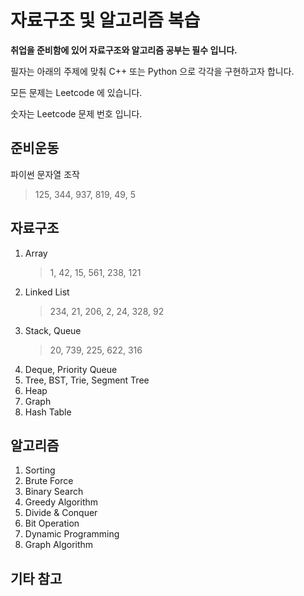 # 자료구조 및 알고리즘 복습

**취업을 준비함에 있어 자료구조와 알고리즘 공부는 필수 입니다.**

필자는 아래의 주제에 맞춰 C++ 또는 Python 으로 각각을 구현하고자 합니다.

모든 문제는 Leetcode 에 있습니다.

숫자는 Leetcode 문제 번호 입니다.

## 준비운동

파이썬 문자열 조작

> 125, 344, 937, 819, 49, 5

## 자료구조

1. Array
   > 1, 42, 15, 561, 238, 121
2. Linked List
   > 234, 21, 206, 2, 24, 328, 92
3. Stack, Queue
   > 20, 739, 225, 622, 316
4. Deque, Priority Queue
5. Tree, BST, Trie, Segment Tree
6. Heap
7. Graph
8. Hash Table

## 알고리즘

1. Sorting
2. Brute Force
3. Binary Search
4. Greedy Algorithm
5. Divide & Conquer
6. Bit Operation
7. Dynamic Programming
8. Graph Algorithm

## 기타 참고
